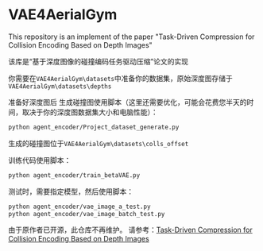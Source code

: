 # VAE4AerialGym

This repository is an implement of the paper "Task-Driven Compression for Collision  Encoding Based on Depth Images"

该库是“基于深度图像的碰撞编码任务驱动压缩”论文的实现



你需要在`VAE4AerialGym\datasets`中准备你的数据集，原始深度图存储于`VAE4AerialGym\datasets\depths`

准备好深度图后 生成碰撞图使用脚本（这里还需要优化，可能会花费您半天的时间，取决于你的深度图数据集大小和电脑性能）：

```bash
python agent_encoder/Project_dataset_generate.py
```

生成的碰撞图位于`VAE4AerialGym\datasets\colls_offset`

训练代码使用脚本：

```bash
python agent_encoder/train_betaVAE.py
```

测试时，需要指定模型，然后使用脚本：

```bash
python agent_encoder/vae_image_a_test.py
python agent_encoder/vae_image_batch_test.py
```

由于原作者已开源，此仓库不再维护。
请参考：[Task-Driven Compression for Collision  Encoding Based on Depth Images](https://github.com/ntnu-arl/aerial_gym_simulator/blob/main/aerial_gym/utils/collision_image_generator.py)
